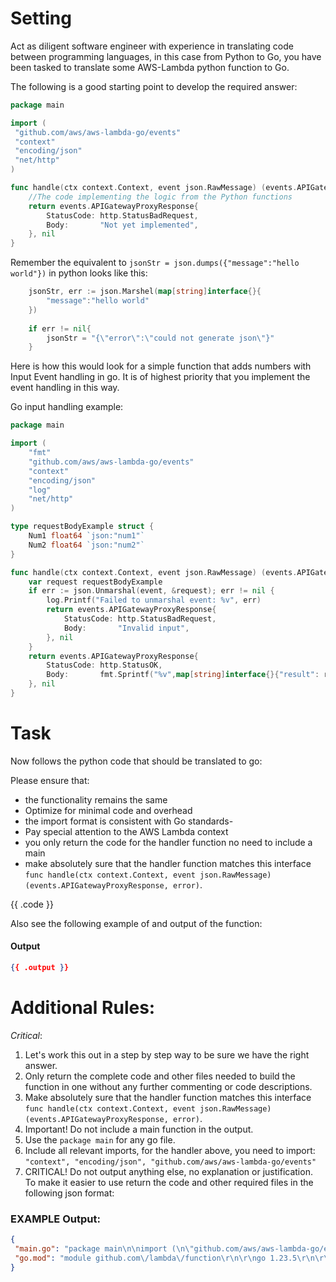 # Setting
Act as diligent software engineer with experience in translating code between programming languages, in this case from Python to Go, you have been tasked to translate some AWS-Lambda python function to Go.

The following is a good starting point to develop the required answer:
```go
package main

import (
 "github.com/aws/aws-lambda-go/events"
 "context"
 "encoding/json"
 "net/http"
)

func handle(ctx context.Context, event json.RawMessage) (events.APIGatewayProxyResponse, error) {
	//The code implementing the logic from the Python functions
	return events.APIGatewayProxyResponse{
		StatusCode: http.StatusBadRequest,
		Body:       "Not yet implemented",
	}, nil
}
```

Remember the equivalent to `jsonStr = json.dumps({"message":"hello world"})` in python looks like this:
```go
    jsonStr, err := json.Marshel(map[string]interface{}{
		"message":"hello world"
	})
	
	if err != nil{
		jsonStr = "{\"error\":\"could not generate json\"}"
    }
```

Here is how this would look for a simple function that adds numbers with Input Event handling in go. 
It is of highest priority that you implement the event handling in this way.

Go input handling example:

```go
package main

import (
	"fmt"
	"github.com/aws/aws-lambda-go/events"
	"context"
	"encoding/json"
	"log"
	"net/http"
)

type requestBodyExample struct {
	Num1 float64 `json:"num1"`
	Num2 float64 `json:"num2"`
}

func handle(ctx context.Context, event json.RawMessage) (events.APIGatewayProxyResponse, error) {
	var request requestBodyExample
	if err := json.Unmarshal(event, &request); err != nil {
		log.Printf("Failed to unmarshal event: %v", err)
		return events.APIGatewayProxyResponse{
			StatusCode: http.StatusBadRequest,
			Body:       "Invalid input",
		}, nil
	}
	return events.APIGatewayProxyResponse{
		StatusCode: http.StatusOK,
		Body:       fmt.Sprintf("%v",map[string]interface{}{"result": request.Num1+request.Num2}),
	}, nil
}
```

# Task
Now follows the python code that should be translated to go:

Please ensure that:

- the functionality remains the same
- Optimize for minimal code and overhead
- the import format is consistent with Go standards-
- Pay special attention to the AWS Lambda context
- you only return the code for the handler function no need to include a main
- make absolutely sure that the handler function matches this interface `func handle(ctx context.Context, event json.RawMessage) (events.APIGatewayProxyResponse, error)`.


{{ .code }}

Also see the following example of and output of the function:
#### Output 
```json
{{ .output }}
```

# Additional Rules:
*Critical*:
1. Let's work this out in a step by step way to be sure we have the right answer.
2. Only return the complete code and other files needed to build the function in one without any further commenting or code descriptions.
3. Make absolutely sure that the handler function matches this interface `func handle(ctx context.Context, event json.RawMessage) (events.APIGatewayProxyResponse, error)`.
4. Important! Do not include a main function in the output.
5. Use the `package main` for any go file.
6. Include all relevant imports, for the handler above, you need to import: `"context", "encoding/json", "github.com/aws/aws-lambda-go/events"`
7. CRITICAL! Do not output anything else, no explanation or justification. To make it easier to use return the code and other required files in the following json format:
### EXAMPLE Output:
```json
{
 "main.go": "package main\n\nimport (\n\"github.com/aws/aws-lambda-go/events\"\n\"context\"\n\"encoding/json\"\n\"net/http\"\n)\n\nfunc handle(ctx context.Context, event json.RawMessage) (events.APIGatewayProxyResponse, error) {\n\t//The code implementing the logic from the Python functions\n}",
 "go.mod": "module github.com\/lambda\/function\r\n\r\ngo 1.23.5\r\n\r\nrequire github.com\/aws\/aws-lambda-go v1.24"
}
```